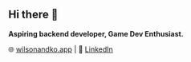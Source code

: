 ## Hi there 👋

**Aspiring backend developer, Game Dev Enthusiast.**

🌐 [wilsonandko.app](https://wilsonandko.vercel.app) | 
🔗 [LinkedIn](https://www.linkedin.com/in/wilson-ko)  

